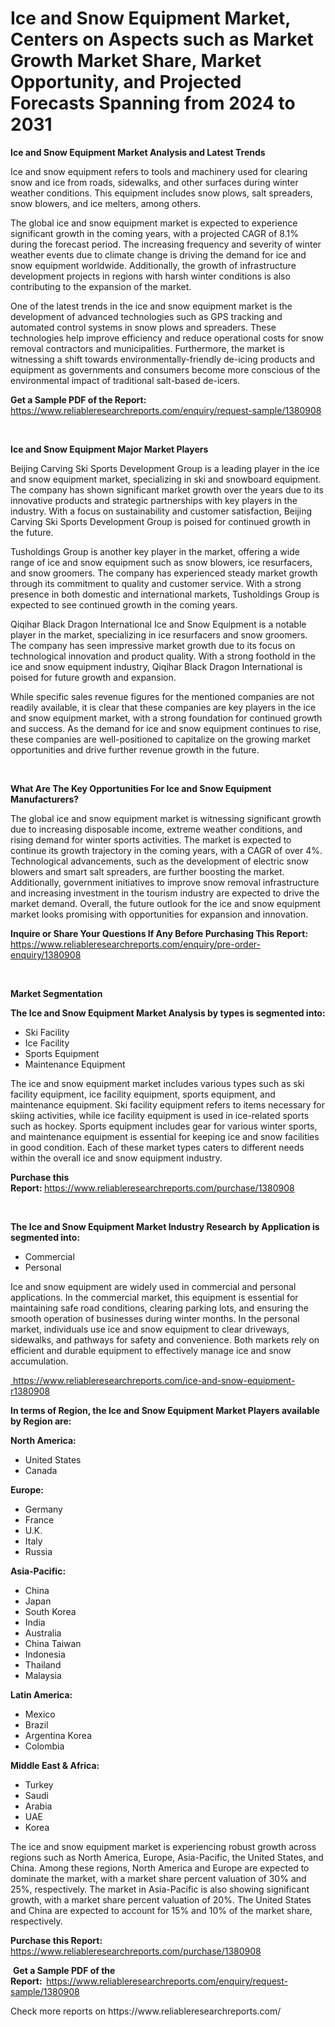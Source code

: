 <p><h1>Ice and Snow Equipment Market, Centers on Aspects such as Market Growth Market Share, Market Opportunity, and Projected Forecasts Spanning from 2024 to 2031</h1></p><p><strong>Ice and Snow Equipment Market Analysis and Latest Trends</strong></p>
<p><p>Ice and snow equipment refers to tools and machinery used for clearing snow and ice from roads, sidewalks, and other surfaces during winter weather conditions. This equipment includes snow plows, salt spreaders, snow blowers, and ice melters, among others.</p><p>The global ice and snow equipment market is expected to experience significant growth in the coming years, with a projected CAGR of 8.1% during the forecast period. The increasing frequency and severity of winter weather events due to climate change is driving the demand for ice and snow equipment worldwide. Additionally, the growth of infrastructure development projects in regions with harsh winter conditions is also contributing to the expansion of the market.</p><p>One of the latest trends in the ice and snow equipment market is the development of advanced technologies such as GPS tracking and automated control systems in snow plows and spreaders. These technologies help improve efficiency and reduce operational costs for snow removal contractors and municipalities. Furthermore, the market is witnessing a shift towards environmentally-friendly de-icing products and equipment as governments and consumers become more conscious of the environmental impact of traditional salt-based de-icers.</p></p>
<p><strong>Get a Sample PDF of the Report:&nbsp;</strong> <a href="https://www.reliableresearchreports.com/enquiry/request-sample/1380908">https://www.reliableresearchreports.com/enquiry/request-sample/1380908</a></p>
<p>&nbsp;</p>
<p><strong>Ice and Snow Equipment Major Market Players</strong></p>
<p><p>Beijing Carving Ski Sports Development Group is a leading player in the ice and snow equipment market, specializing in ski and snowboard equipment. The company has shown significant market growth over the years due to its innovative products and strategic partnerships with key players in the industry. With a focus on sustainability and customer satisfaction, Beijing Carving Ski Sports Development Group is poised for continued growth in the future.</p><p>Tusholdings Group is another key player in the market, offering a wide range of ice and snow equipment such as snow blowers, ice resurfacers, and snow groomers. The company has experienced steady market growth through its commitment to quality and customer service. With a strong presence in both domestic and international markets, Tusholdings Group is expected to see continued growth in the coming years.</p><p>Qiqihar Black Dragon International Ice and Snow Equipment is a notable player in the market, specializing in ice resurfacers and snow groomers. The company has seen impressive market growth due to its focus on technological innovation and product quality. With a strong foothold in the ice and snow equipment industry, Qiqihar Black Dragon International is poised for future growth and expansion.</p><p>While specific sales revenue figures for the mentioned companies are not readily available, it is clear that these companies are key players in the ice and snow equipment market, with a strong foundation for continued growth and success. As the demand for ice and snow equipment continues to rise, these companies are well-positioned to capitalize on the growing market opportunities and drive further revenue growth in the future.</p></p>
<p>&nbsp;</p>
<p><strong>What Are The Key Opportunities For Ice and Snow Equipment Manufacturers?</strong></p>
<p><p>The global ice and snow equipment market is witnessing significant growth due to increasing disposable income, extreme weather conditions, and rising demand for winter sports activities. The market is expected to continue its growth trajectory in the coming years, with a CAGR of over 4%. Technological advancements, such as the development of electric snow blowers and smart salt spreaders, are further boosting the market. Additionally, government initiatives to improve snow removal infrastructure and increasing investment in the tourism industry are expected to drive the market demand. Overall, the future outlook for the ice and snow equipment market looks promising with opportunities for expansion and innovation.</p></p>
<p><strong>Inquire or Share Your Questions If Any Before Purchasing This Report:</strong> <a href="https://www.reliableresearchreports.com/enquiry/pre-order-enquiry/1380908">https://www.reliableresearchreports.com/enquiry/pre-order-enquiry/1380908</a></p>
<p>&nbsp;</p>
<p><strong>Market Segmentation</strong></p>
<p><strong>The Ice and Snow Equipment Market Analysis by types is segmented into:</strong></p>
<p><ul><li>Ski Facility</li><li>Ice Facility</li><li>Sports Equipment</li><li>Maintenance Equipment</li></ul></p>
<p><p>The ice and snow equipment market includes various types such as ski facility equipment, ice facility equipment, sports equipment, and maintenance equipment. Ski facility equipment refers to items necessary for skiing activities, while ice facility equipment is used in ice-related sports such as hockey. Sports equipment includes gear for various winter sports, and maintenance equipment is essential for keeping ice and snow facilities in good condition. Each of these market types caters to different needs within the overall ice and snow equipment industry.</p></p>
<p><strong>Purchase this Report:&nbsp;</strong><a href="https://www.reliableresearchreports.com/purchase/1380908">https://www.reliableresearchreports.com/purchase/1380908</a></p>
<p>&nbsp;</p>
<p><strong>The Ice and Snow Equipment Market Industry Research by Application is segmented into:</strong></p>
<p><ul><li>Commercial</li><li>Personal</li></ul></p>
<p><p>Ice and snow equipment are widely used in commercial and personal applications. In the commercial market, this equipment is essential for maintaining safe road conditions, clearing parking lots, and ensuring the smooth operation of businesses during winter months. In the personal market, individuals use ice and snow equipment to clear driveways, sidewalks, and pathways for safety and convenience. Both markets rely on efficient and durable equipment to effectively manage ice and snow accumulation.</p></p>
<p><a href="https://www.reliableresearchreports.com/ice-and-snow-equipment-r1380908">&nbsp;https://www.reliableresearchreports.com/ice-and-snow-equipment-r1380908</a></p>
<p><strong>In terms of Region, the Ice and Snow Equipment Market Players available by Region are:</strong></p>
<p>
    <p> <strong> North America: </strong>
        <ul>
            <li>United States</li>
            <li>Canada</li>
        </ul>
        </p> 
    <p> <strong> Europe: </strong>
        <ul>
            <li>Germany</li>
            <li>France</li>
            <li>U.K.</li>
            <li>Italy</li>
            <li>Russia</li>
        </ul>
        </p> 
    <p> <strong> Asia-Pacific: </strong>
        <ul>
            <li>China</li>
            <li>Japan</li>
            <li>South Korea</li>
            <li>India</li>
            <li>Australia</li>
            <li>China Taiwan</li>
            <li>Indonesia</li>
            <li>Thailand</li>
            <li>Malaysia</li>
        </ul>
        </p> 
    <p> <strong> Latin America: </strong>
        <ul>
            <li>Mexico</li>
            <li>Brazil</li>
            <li>Argentina Korea</li>
            <li>Colombia</li>
        </ul>
        </p> 
    <p> <strong> Middle East & Africa: </strong>
        <ul>
            <li>Turkey</li>
            <li>Saudi</li>
            <li>Arabia</li>
            <li>UAE</li>
            <li>Korea</li>
        </ul>
    </p>
    </p>
<p><p>The ice and snow equipment market is experiencing robust growth across regions such as North America, Europe, Asia-Pacific, the United States, and China. Among these regions, North America and Europe are expected to dominate the market, with a market share percent valuation of 30% and 25%, respectively. The market in Asia-Pacific is also showing significant growth, with a market share percent valuation of 20%. The United States and China are expected to account for 15% and 10% of the market share, respectively.</p></p>
<p><strong>Purchase this Report: </strong><a href="https://www.reliableresearchreports.com/purchase/1380908">https://www.reliableresearchreports.com/purchase/1380908</a></p>
<p>&nbsp;<strong>Get a Sample PDF of the Report:&nbsp;&nbsp;</strong><a href="https://www.reliableresearchreports.com/enquiry/request-sample/1380908">https://www.reliableresearchreports.com/enquiry/request-sample/1380908</a></p>
<p><strong></strong></p>
<p>Check more reports on https://www.reliableresearchreports.com/</p>